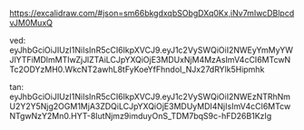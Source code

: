 https://excalidraw.com/#json=sm66bkgdxqbSObgDXq0Kx,iNv7mIwcDBlpcdvJM0MuxQ

ved: eyJhbGciOiJIUzI1NiIsInR5cCI6IkpXVCJ9.eyJ1c2VySWQiOiI2NWEyYmMyYWJlYTFiMDlmMTIwZjJlZTAiLCJpYXQiOjE3MDUxNjM4MzAsImV4cCI6MTcwNTc2ODYzMH0.WkcNT2awhL8tFyKoeYfFhndoI_NJx27dRYlk5Hipmhk

tan: eyJhbGciOiJIUzI1NiIsInR5cCI6IkpXVCJ9.eyJ1c2VySWQiOiI2NWEzNTRhNmU2Y2Y5Njg2OGM1MjA3ZDQiLCJpYXQiOjE3MDUyMDI4NjIsImV4cCI6MTcwNTgwNzY2Mn0.HYT-8IutNjmz9imduyOnS_TDM7bqS9c-hFD26B1KzIg
